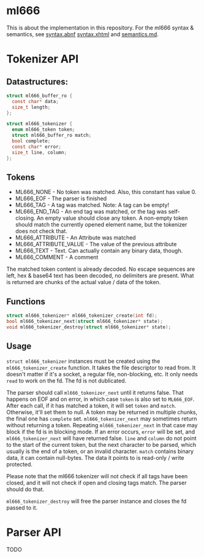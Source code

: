 # ml666

This is about the implementation in this repository.
For the ml666 syntax & semantics, see [syntax.abnf](syntax.abnf) [syntax.xhtml](syntax.xhtml) and [semantics.md](semantics.md).

# Tokenizer API

## Datastructures:
```c
struct ml666_buffer_ro {
  const char* data;
  size_t length;
};

struct ml666_tokenizer {
  enum ml666_token token;
  struct ml666_buffer_ro match;
  bool complete;
  const char* error;
  size_t line, column;
};
```

## Tokens

* ML666_NONE - No token was matched. Also, this constant has value 0.
* ML666_EOF - The parser is finished
* ML666_TAG - A tag was matched. Note: A tag can be empty!
* ML666_END_TAG - An end tag was matched, or the tag was self-closing. An empty value should close any token. A non-empty token should match the currently opened element name, but the tokenizer does not check that.
* ML666_ATTRIBUTE - An Attribute was matched
* ML666_ATTRIBUTE_VALUE - The value of the previous attribute
* ML666_TEXT - Text. Can actually contain any binary data, though.
* ML666_COMMENT - A comment

The matched token content is already decoded. No escape sequences are left, hex & base64 text has been decoded, no delimiters are present.
What is returned are chunks of the actual value / data of the token.

## Functions

```c
struct ml666_tokenizer* ml666_tokenizer_create(int fd);
bool ml666_tokenizer_next(struct ml666_tokenizer* state);
void ml666_tokenizer_destroy(struct ml666_tokenizer* state);
```

## Usage

`struct ml666_tokenizer` instances must be created using the `ml666_tokenizer_create` function. It takes the file descriptor to read from.
It doesn't matter if it's a socket, a regular file, non-blocking, etc. It only needs `read` to work on the fd. The fd is not dublicated.

The parser should call `ml666_tokenizer_next` until it returns false. That happens on EOF and on error, in which case `token` is also set
to `ML666_EOF`. After each call, if it has matched a token, it will set `token` and `match`. Otherwise, it'll set them to null. A token
may be returned in multiple chunks, the final one has `complete` set. `ml666_tokenizer_next` may sometimes return without returning a token.
Repeating `ml666_tokenizer_next` in that case may block if the fd is in blocking mode.
If an error occurs, `error` will be set, and `ml666_tokenizer_next` will have returned false. `line` and `column` do not point to the start
of the current token, but the next character to be parsed, which usually is the end of a token, or an invalid character. `match` contains
binary data, it can contain null-bytes. The data it points to is read-only / write protected.

Please note that the ml666 tokenizer will not check if all tags have been closed, and it will not check if open and closing tags match. The parser should do that.

`ml666_tokenizer_destroy` will free the parser instance and closes the fd passed to it.

# Parser API

TODO
